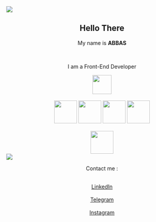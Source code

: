 <img src="https://github.com/abbasbayat0/abbasbayat0/assets/120355368/0f6f2fb1-82ff-4024-812a-c62a33a887f9">
<h2 align= "center">Hello There</h2>
<p align= "center">My name is <strong>ABBAS</strong></p>
<br>
<p align= "center">I am a Front-End Developer</p>
<div align= "center">
<img src="https://github.com/abbasbayat0/abbasbayat0/assets/120355368/aae14b76-46a0-4190-bc0e-8e9910c071c5" style = "width: 50px">
</div>
<br>
<div align= "center">
  <img src="https://github.com/abbasbayat0/abbasbayat0/assets/120355368/bf7aabdc-2ba5-4fd4-a48f-eaffa44e5f77" style = "width: 60px">
  <img src="https://github.com/abbasbayat0/abbasbayat0/assets/120355368/901a88a1-b6c8-42d7-93e6-2a38839b25b2" style = "width: 60px">
  <img src="https://github.com/abbasbayat0/abbasbayat0/assets/120355368/e5d9239a-94b3-4466-9106-ef1bfdfa0215" style = "width: 60px">
  <img src="https://github.com/abbasbayat0/abbasbayat0/assets/120355368/9b68abe9-eabb-40be-b31a-e363519614f8" style = "width: 60px">
</div>
<br>
<div align= "center">
<img src="https://github.com/abbasbayat0/abbasbayat0/assets/120355368/2d719da4-7f05-47f2-9cc2-dcc615f3961f" style = "width: 60px">
</div>
<img src="https://github.com/abbasbayat0/abbasbayat0/assets/120355368/7cede4fe-7088-4b76-9e28-f9e42dac3205">
<p align= "center">Contact me :</p>
<div align= "center">
  <br>
  <a href="https://www.linkedin.com/in/abbasbayat" target="_blank">
    LinkedIn
  </a>
  <br>
  <br>
  <a href="https://t.me/abbasbayat" target="_blank">
    Telegram
  </a>
  <br>
  <br>
  <a href="https://www.instagram.com/abbasbayat0" target="_blank">
    Instagram
  </a>
</div>

